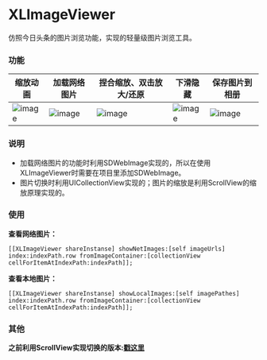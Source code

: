 # XLImageViewer
仿照今日头条的图片浏览功能，实现的轻量级图片浏览工具。

### 功能

| 缩放动画 | 加载网络图片 | 捏合缩放、双击放大/还原 | 下滑隐藏 | 保存图片到相册 |
| ---- | ---- | ---- | ---- | ---- |
| ![image](https://github.com/mengxianliang/XLImageViewer/blob/master/GIF/1-1.gif) |![image](https://github.com/mengxianliang/XLImageViewer/blob/master/GIF/2-1.gif) |![image](https://github.com/mengxianliang/XLImageViewer/blob/master/GIF/3-1.gif) |![image](https://github.com/mengxianliang/XLImageViewer/blob/master/GIF/4-1.gif) |![image](https://github.com/mengxianliang/XLImageViewer/blob/master/GIF/5-1.gif) |

### 说明

* 加载网络图片的功能时利用SDWebImage实现的，所以在使用XLImageViewer时需要在项目里添加SDWebImage。
* 图片切换时利用UICollectionView实现的；图片的缩放是利用ScrollView的缩放原理实现的。

### 使用

**查看网络图片：**

```objc
[[XLImageViewer shareInstanse] showNetImages:[self imageUrls] index:indexPath.row fromImageContainer:[collectionView cellForItemAtIndexPath:indexPath]];
```

**查看本地图片：**

```objc
[[XLImageViewer shareInstanse] showLocalImages:[self imagePathes] index:indexPath.row fromImageContainer:[collectionView cellForItemAtIndexPath:indexPath]];
```

### 其他
**之前利用ScrollView实现切换的版本:[戳这里]()**
